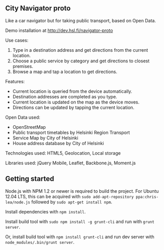 
## City Navigator proto ##

Like a car navigator but for taking public transport, based on Open Data.

Demo installation at http://dev.hsl.fi/navigator-proto

Use cases:
1. Type in a destination address and get directions from the current location.
2. Choose a public service by category and get directions to closest premises.
3. Browse a map and tap a location to get directions.

Features:
* Current location is queried from the device automatically.
* Destination addresses are completed as you type.
* Current location is updated on the map as the device moves.
* Directions can be updated by tapping the current location.

Open Data used:
* OpenStreetMap
* Public transport timetables by Helsinki Region Transport
* Service Map by City of Helsinki
* House address database by City of Helsinki

Technologies used: HTML5, Geolocation, Local storage

Libraries used: jQuery Mobile, Leaflet, Backbone.js, Moment.js

## Getting started ##

Node.js with NPM 1.2 or newer is required to build the project. For
Ubuntu 12.04 LTS, this can be acquired with `sudo add-apt-repository
ppa:chris-lea/node.js` followed by `sudo apt-get install npm`.

Install dependencies with `npm install`.

Install build tool with `sudo npm install -g grunt-cli` and run with
`grunt server`.

Or, install build tool with `npm install grunt-cli` and run dev server with
`node_modules/.bin/grunt server`.
